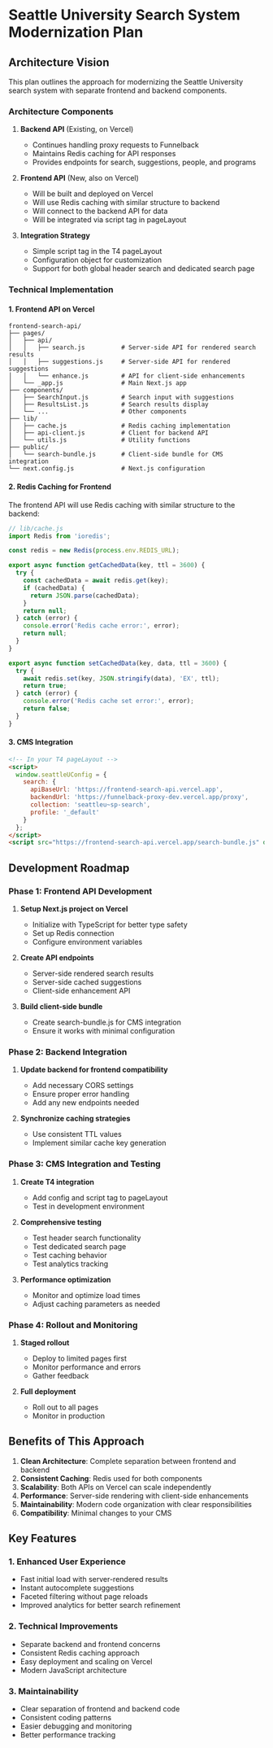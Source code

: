 # Seattle University Search System Modernization Plan

## Architecture Vision

This plan outlines the approach for modernizing the Seattle University search system with separate frontend and backend components.

### Architecture Components

1. **Backend API** (Existing, on Vercel)
   - Continues handling proxy requests to Funnelback
   - Maintains Redis caching for API responses
   - Provides endpoints for search, suggestions, people, and programs

2. **Frontend API** (New, also on Vercel)
   - Will be built and deployed on Vercel
   - Will use Redis caching with similar structure to backend
   - Will connect to the backend API for data
   - Will be integrated via script tag in pageLayout

3. **Integration Strategy**
   - Simple script tag in the T4 pageLayout
   - Configuration object for customization
   - Support for both global header search and dedicated search page

### Technical Implementation

#### 1. Frontend API on Vercel

```
frontend-search-api/
├── pages/
│   ├── api/
│   │   ├── search.js          # Server-side API for rendered search results
│   │   ├── suggestions.js     # Server-side API for rendered suggestions
│   │   └── enhance.js         # API for client-side enhancements
│   └── _app.js                # Main Next.js app
├── components/
│   ├── SearchInput.js         # Search input with suggestions
│   ├── ResultsList.js         # Search results display
│   └── ...                    # Other components
├── lib/
│   ├── cache.js               # Redis caching implementation
│   ├── api-client.js          # Client for backend API
│   └── utils.js               # Utility functions
├── public/
│   └── search-bundle.js       # Client-side bundle for CMS integration
└── next.config.js             # Next.js configuration
```

#### 2. Redis Caching for Frontend

The frontend API will use Redis caching with similar structure to the backend:

```javascript
// lib/cache.js
import Redis from 'ioredis';

const redis = new Redis(process.env.REDIS_URL);

export async function getCachedData(key, ttl = 3600) {
  try {
    const cachedData = await redis.get(key);
    if (cachedData) {
      return JSON.parse(cachedData);
    }
    return null;
  } catch (error) {
    console.error('Redis cache error:', error);
    return null;
  }
}

export async function setCachedData(key, data, ttl = 3600) {
  try {
    await redis.set(key, JSON.stringify(data), 'EX', ttl);
    return true;
  } catch (error) {
    console.error('Redis cache set error:', error);
    return false;
  }
}
```

#### 3. CMS Integration

```html
<!-- In your T4 pageLayout -->
<script>
  window.seattleUConfig = {
    search: {
      apiBaseUrl: 'https://frontend-search-api.vercel.app',
      backendUrl: 'https://funnelback-proxy-dev.vercel.app/proxy',
      collection: 'seattleu~sp-search',
      profile: '_default'
    }
  };
</script>
<script src="https://frontend-search-api.vercel.app/search-bundle.js" defer></script>
```

## Development Roadmap

### Phase 1: Frontend API Development

1. **Setup Next.js project on Vercel**
   - Initialize with TypeScript for better type safety
   - Set up Redis connection
   - Configure environment variables

2. **Create API endpoints**
   - Server-side rendered search results
   - Server-side cached suggestions
   - Client-side enhancement API

3. **Build client-side bundle**
   - Create search-bundle.js for CMS integration
   - Ensure it works with minimal configuration

### Phase 2: Backend Integration

1. **Update backend for frontend compatibility**
   - Add necessary CORS settings
   - Ensure proper error handling
   - Add any new endpoints needed

2. **Synchronize caching strategies**
   - Use consistent TTL values
   - Implement similar cache key generation

### Phase 3: CMS Integration and Testing

1. **Create T4 integration**
   - Add config and script tag to pageLayout
   - Test in development environment

2. **Comprehensive testing**
   - Test header search functionality
   - Test dedicated search page
   - Test caching behavior
   - Test analytics tracking

3. **Performance optimization**
   - Monitor and optimize load times
   - Adjust caching parameters as needed

### Phase 4: Rollout and Monitoring

1. **Staged rollout**
   - Deploy to limited pages first
   - Monitor performance and errors
   - Gather feedback

2. **Full deployment**
   - Roll out to all pages
   - Monitor in production

## Benefits of This Approach

1. **Clean Architecture**: Complete separation between frontend and backend
2. **Consistent Caching**: Redis used for both components
3. **Scalability**: Both APIs on Vercel can scale independently
4. **Performance**: Server-side rendering with client-side enhancements
5. **Maintainability**: Modern code organization with clear responsibilities
6. **Compatibility**: Minimal changes to your CMS

## Key Features

### 1. Enhanced User Experience

- Fast initial load with server-rendered results
- Instant autocomplete suggestions
- Faceted filtering without page reloads
- Improved analytics for better search refinement

### 2. Technical Improvements

- Separate backend and frontend concerns
- Consistent Redis caching approach
- Easy deployment and scaling on Vercel
- Modern JavaScript architecture

### 3. Maintainability

- Clear separation of frontend and backend code
- Consistent coding patterns
- Easier debugging and monitoring
- Better performance tracking
